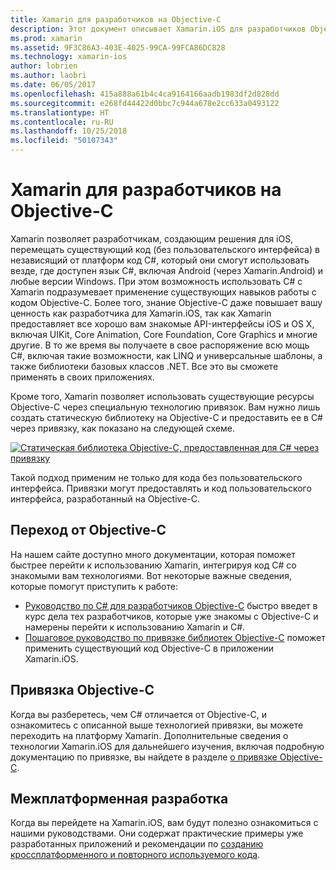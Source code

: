 ```yaml
---
title: Xamarin для разработчиков на Objective-C
description: Этот документ описывает Xamarin.iOS для разработчиков Objective-C. Он содержит ссылки на руководства по переходу из Objective-C в C#, привязке библиотеки Objective-C для использования в C# и созданию кроссплатформенных мобильных приложений.
ms.prod: xamarin
ms.assetid: 9F3C86A3-403E-4025-99CA-99FCA86DC828
ms.technology: xamarin-ios
author: lobrien
ms.author: laobri
ms.date: 06/05/2017
ms.openlocfilehash: 415a888a61b4c4ca9164166aadb1983df2d828dd
ms.sourcegitcommit: e268fd44422d0bbc7c944a678e2cc633a0493122
ms.translationtype: HT
ms.contentlocale: ru-RU
ms.lasthandoff: 10/25/2018
ms.locfileid: "50107343"
---
```

# <a name="xamarin-for-objective-c-developers"></a>Xamarin для разработчиков на Objective-C

Xamarin позволяет разработчикам, создающим решения для iOS, перемещать существующий код (без пользовательского интерфейса) в независящий от платформ код C#, который они смогут использовать везде, где доступен язык C#, включая Android (через Xamarin.Android) и любые версии Windows. При этом возможность использовать C# с Xamarin подразумевает применение существующих навыков работы с кодом Objective-C. Более того, знание Objective-C даже повышает вашу ценность как разработчика для Xamarin.iOS, так как Xamarin предоставляет все хорошо вам знакомые API-интерфейсы iOS и OS X, включая UIKit, Core Animation, Core Foundation, Core Graphics и многие другие. В то же время вы получаете в свое распоряжение всю мощь C#, включая такие возможности, как LINQ и универсальные шаблоны, а также библиотеки базовых классов .NET. Все это вы сможете применять в своих приложениях.

Кроме того, Xamarin позволяет использовать существующие ресурсы Objective-C через специальную технологию привязок. Вам нужно лишь создать статическую библиотеку на Objective-C и предоставить ее в C# через привязку, как показано на следующей схеме.

 [![](images/01-bindings.png "Статическая библиотека Objective-C, предоставленная для C# через привязку")](images/01-bindings.png#lightbox)

Такой подход применим не только для кода без пользовательского интерфейса. Привязки могут предоставлять и код пользовательского интерфейса, разработанный на Objective-C.

## <a name="transitioning-from-objective-c"></a>Переход от Objective-C

На нашем сайте доступно много документации, которая поможет быстрее перейти к использованию Xamarin, интегрируя код C# со знакомыми вам технологиями. Вот некоторые важные сведения, которые помогут приступить к работе:

-   [Руководство по C# для разработчиков Objective-C](primer.md) быстро введет в курс дела тех разработчиков, которые уже знакомы с Objective-C и намерены перейти к использованию Xamarin и C#. 
-   [Пошаговое руководство по привязке библиотек Objective-C](~/ios/platform/binding-objective-c/walkthrough.md) поможет применить существующий код Objective-C в приложении Xamarin.iOS. 


## <a name="binding-objective-c"></a>Привязка Objective-C

Когда вы разберетесь, чем C# отличается от Objective-C, и ознакомитесь с описанной выше технологией привязки, вы можете переходить на платформу Xamarin. Дополнительные сведения о технологии Xamarin.iOS для дальнейшего изучения, включая подробную документацию по привязке, вы найдете в разделе [о привязке Objective-C](~/ios/platform/binding-objective-c/index.md).

## <a name="cross-platform-development"></a>Межплатформенная разработка

Когда вы перейдете на Xamarin.iOS, вам будут полезно ознакомиться с нашими руководствами. Они содержат практические примеры уже разработанных приложений и рекомендации по [созданию кроссплатформенного и повторного используемого кода](~/cross-platform/app-fundamentals/building-cross-platform-applications/index.md).
